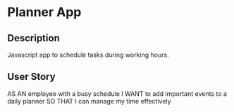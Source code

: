 # Planner App

## Description

Javascript app to schedule tasks during working hours.

## User Story

AS AN employee with a busy schedule
I WANT to add important events to a daily planner
SO THAT I can manage my time effectively
